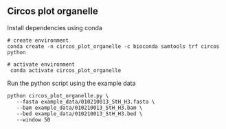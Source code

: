 
## Circos plot organelle 

Install dependencies using conda
```
# create environment
conda create -n circos_plot_organelle -c bioconda samtools trf circos python

# activate environment
 conda activate circos_plot_organelle
```

Run the python script using the example data
```
python circos_plot_organelle.py \
   --fasta example_data/010210013_StH_H3.fasta \
   --bam example_data/010210013_StH_H3.bam \
   --bed example_data/010210013_StH_H3.bed \
   --window 50
```



